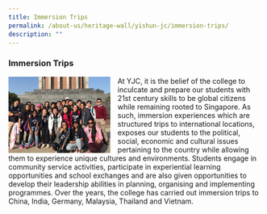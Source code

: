 ```yaml
---
title: Immersion Trips
permalink: /about-us/heritage-wall/yishun-jc/immersion-trips/
description: ""
---
```

### **Immersion Trips**

<img src="/images/yishunjc5.jpg" style="width:40%;margin-right:15px;" align = "left">

At YJC, it is the belief of the college to inculcate and prepare our students with 21st century skills to be global citizens while remaining rooted to Singapore. As such, immersion experiences which are structured trips to international locations, exposes our students to the political, social, economic and cultural issues pertaining to the country while allowing them to experience unique cultures and environments. Students engage in community service activities, participate in experiential learning opportunities and school exchanges and are also given opportunities to develop their leadership abilities in planning, organising and implementing programmes. Over the years, the college has carried out immersion trips to China, India, Germany, Malaysia, Thailand and Vietnam.